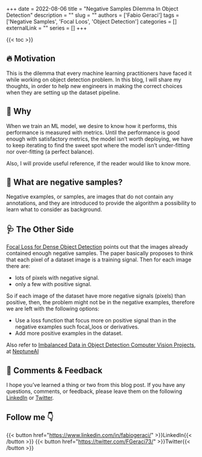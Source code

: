 +++
date = 2022-08-06
title = "Negative Samples Dilemma In Object Detection"
description = ""
slug = ""
authors = ['Fabio Geraci']
tags = ['Negative Samples', 'Focal Loos', 'Object Detection']
categories = []
externalLink = ""
series = []
+++

{{< toc >}}

## 🔥 Motivation

This is the dilemma that every machine learning practitioners have faced it while working on object detection problem.
In this blog, I will share my thoughts, in order to help new engineers in making the correct choices when they are setting up the dataset pipeline.

## 🔫 Why

When we train an ML model, we desire to know how it performs, this performance is measured with metrics.
Until the performance is good enough with satisfactory metrics, the model isn’t worth deploying, we have to keep iterating to find the sweet spot where the model isn’t under-fitting nor over-fitting (a perfect balance).

Also, I will provide useful reference, if the reader would like to know more.

## 🔩 What are negative samples?

Negative examples, or samples, are images that do not contain any annotations, and they are introduced to provide the algorithm a possibility to learn what to consider as background.

## 🩺 The Other Side

[Focal Loss for Dense Object Detection](https://arxiv.org/pdf/1708.02002.pdf) points out that the images already contained enough negative samples. The paper basically proposes to think that each pixel of a dataset image is a training signal. Then for each image there are:

- lots of pixels with negative signal.
- only a few with positive signal.

So if each image of the dataset have more negative signals (pixels) than positive, then, the problem might not be in the negative examples, therefore we are left with the following options:

- Use a loss function that focus more on positive signal than in the negative examples such focal_loos or derivatives.
- Add more positive examples in the dataset.

Also refer to [Imbalanced Data in Object Detection Computer Vision Projects](https://neptune.ai/blog/imbalanced-data-in-object-detection-computer-vision), at [NeptuneAI](https://neptune.ai/)

## 🙏 Comments & Feedback

I hope you’ve learned a thing or two from this blog post. If you have any questions, comments, or feedback, please leave them on the following [LinkedIn](https://www.linkedin.com/in/fabiogeraci/) or [Twitter](https://twitter.com/FGeraci73/).

## Follow me 👇

{{< button href="https://www.linkedin.com/in/fabiogeraci/" >}}LinkedIn{{< /button >}}
{{< button href="https://twitter.com/FGeraci73/" >}}Twitter{{< /button >}}
